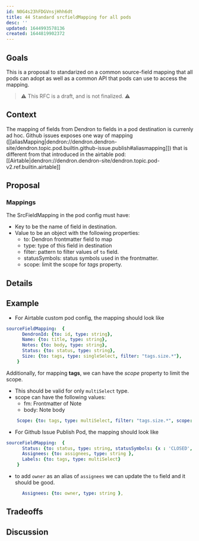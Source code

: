 ```yaml
---
id: N0G4s23hFDGVnsjHhh6dt
title: 44 Standard srcfieldMapping for all pods
desc: ''
updated: 1644993578136
created: 1644819902372
---
```



## Goals

This is a proposal to standarized on a common source-field mapping that all pods can adopt as well as a common API that pods can use to access the mapping. 
> ⚠️ This RFC is a draft, and is not finalized. ⚠️


## Context

The mapping of fields from Dendron to fields in a pod destination is currenly ad hoc. Github issues exposes one way of mapping ([[aliasMapping|dendron://dendron.dendron-site/dendron.topic.pod.builtin.github-issue.publish#aliasmapping]]) that is different from that introduced in the airtable pod: [[Airtable|dendron://dendron.dendron-site/dendron.topic.pod-v2.ref.builtin.airtable]]

## Proposal

### Mappings

The SrcFieldMapping in the pod config must have:
- Key to be the name of field in destination.
- Value to be an object with the following properties:
    - to: Dendron frontmatter field to map
    - type: type of this field in destination
    - filter: pattern to filter values of `to` field.
    - statusSymbols: status symbols used in the frontmatter.
    - scope: limit the scope for *tags* property.

## Details

## Example

- For Airtable custom pod config, the mapping should look like
```yml
sourceFieldMapping:  {
      DendronId: {to: id, type: string}, 
      Name: {to: title, type: string},
      Notes: {to: body, type: string}, 
      Status: {to: status, type: string},
      Size: {to: tags, type: singleSelect, filter: "tags.size.*"},
    }
```
Additionally, for mapping **tags**, we can have the *scope* property to limit the scope.
  - This should be valid for only `multiSelect` type.
  - scope can have the following values:
    - fm: Frontmatter of Note
    - body: Note body
  
```yml
    Scope: {to: tags, type: multiSelect, filter: "tags.size.*", scope: fm},
```

- For Github Issue Publish Pod, the mapping should look like

```yml
sourceFieldMapping:  {
      Status: {to: status, type: string, statusSymbols: {x : 'CLOSED', w: 'OPEN'}},
      Assignees: {to: assignees, type: string },
      Labels: {to: tags, type: multiSelect}
    }
```

- to add `owner` as an alias of `assignees` we can update the `to` field and it should be good.
```yml
      Assignees: {to: owner, type: string },

```

## Tradeoffs

## Discussion
<!-- Click the link and create new discussion -->
